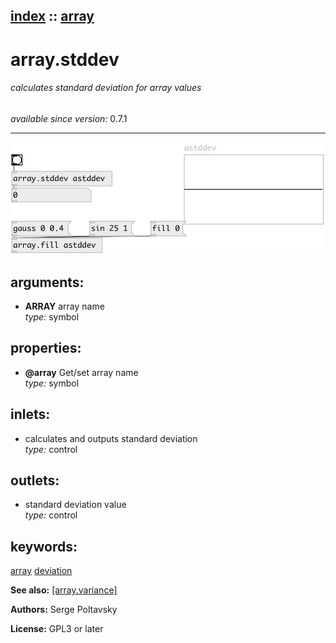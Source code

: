 [index](index.html) :: [array](category_array.html)
---

# array.stddev

###### calculates standard deviation for array values

*available since version:* 0.7.1

---




[![example](../examples/img/array.stddev.jpg)](../examples/pd/array.stddev.pd)



## arguments:

* **ARRAY**
array name<br>
_type:_ symbol<br>





## properties:

* **@array** 
Get/set array name<br>
_type:_ symbol<br>



## inlets:

* calculates and outputs standard deviation<br>
_type:_ control



## outlets:

* standard deviation value<br>
_type:_ control



## keywords:

[array](keywords/array.html)
[deviation](keywords/deviation.html)



**See also:**
[\[array.variance\]](array.variance.html)




**Authors:** Serge Poltavsky




**License:** GPL3 or later





